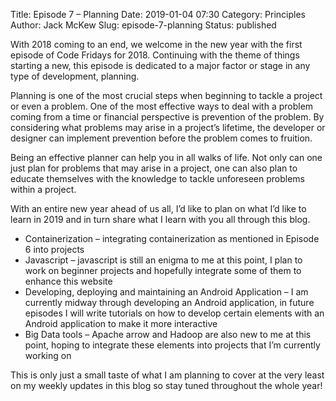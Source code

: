 Title: Episode 7 – Planning
Date: 2019-01-04 07:30
Category: Principles
Author: Jack McKew
Slug: episode-7-planning
Status: published

With 2018 coming to an end, we welcome in the new year with the first episode of Code Fridays for 2018. Continuing with the theme of things starting a new, this episode is dedicated to a major factor or stage in any type of development, planning.

Planning is one of the most crucial steps when beginning to tackle a project or even a problem. One of the most effective ways to deal with a problem coming from a time or financial perspective is prevention of the problem. By considering what problems may arise in a project’s lifetime, the developer or designer can implement prevention before the problem comes to fruition.

Being an effective planner can help you in all walks of life. Not only can one just plan for problems that may arise in a project, one can also plan to educate themselves with the knowledge to tackle unforeseen problems within a project.

With an entire new year ahead of us all, I’d like to plan on what I’d like to learn in 2019 and in turn share what I learn with you all through this blog.

-   Containerization – integrating containerization as mentioned in Episode 6 into projects
-   Javascript – javascript is still an enigma to me at this point, I plan to work on beginner projects and hopefully integrate some of them to enhance this website
-   Developing, deploying and maintaining an Android Application – I am currently midway through developing an Android application, in future episodes I will write tutorials on how to develop certain elements with an Android application to make it more interactive
-   Big Data tools – Apache arrow and Hadoop are also new to me at this point, hoping to integrate these elements into projects that I’m currently working on

This is only just a small taste of what I am planning to cover at the very least on my weekly updates in this blog so stay tuned throughout the whole year!